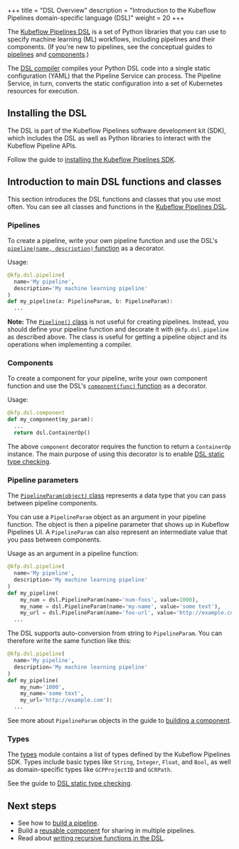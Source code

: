 +++
title = "DSL Overview"
description = "Introduction to the Kubeflow Pipelines domain-specific language (DSL)"
weight = 20
+++

The
[Kubeflow Pipelines DSL](https://github.com/kubeflow/pipelines/tree/master/sdk/python/kfp/dsl)
is a set of Python libraries that you can use to specify machine learning (ML)
workflows, including pipelines and their components. (If you're new to
pipelines, see the conceptual guides to [pipelines](/docs/pipelines/concepts/pipeline/)
and [components](/docs/pipelines/concepts/component/).)

The
[DSL compiler](https://github.com/kubeflow/pipelines/tree/master/sdk/python/kfp/compiler)
compiles your Python DSL code into a single static configuration (YAML)
that the Pipeline Service can process. The Pipeline Service, in turn, converts
the static configuration into a set of Kubernetes resources for execution.

## Installing the DSL

The DSL is part of the Kubeflow Pipelines software development kit (SDK),
which includes the DSL as well as Python libraries to interact with the Kubeflow
Pipeline APIs.

Follow the guide to 
[installing the Kubeflow Pipelines SDK](/docs/pipelines/sdk/install-sdk/).

## Introduction to main DSL functions and classes

This section introduces the DSL functions and classes that you use most often.
You can see all classes and functions in the
[Kubeflow Pipelines DSL](https://github.com/kubeflow/pipelines/tree/master/sdk/python/kfp/dsl).

### Pipelines

To create a pipeline, write your own pipeline function and use the DSL's
[`pipeline(name, description)` function](https://github.com/kubeflow/pipelines/blob/master/sdk/python/kfp/dsl/_pipeline.py)
as a decorator.

Usage:

```python
@kfp.dsl.pipeline(
  name='My pipeline',
  description='My machine learning pipeline'
)
def my_pipeline(a: PipelineParam, b: PipelineParam):
  ...
```

**Note:** The
[`Pipeline()` class](https://github.com/kubeflow/pipelines/blob/master/sdk/python/kfp/dsl/_pipeline.py)
is not useful for creating pipelines. Instead, you should define your pipeline
function and decorate it with `@kfp.dsl.pipeline` as described above. The class
is useful for getting a pipeline object and its operations when implementing a 
compiler.

### Components

To create a component for your pipeline, write your own component function and
use the DSL's
[`component(func)` function](https://github.com/kubeflow/pipelines/blob/master/sdk/python/kfp/dsl/_component.py)
as a decorator.

Usage:

```python
@kfp.dsl.component
def my_component(my_param):
  ...
  return dsl.ContainerOp()
```

The above `component` decorator requires the function to return a `ContainerOp` 
instance. The main purpose of using this decorator is to enable 
[DSL static type checking](/docs/pipelines/sdk/static-type-checking).

### Pipeline parameters

The
[`PipelineParam(object)` class](https://github.com/kubeflow/pipelines/blob/master/sdk/python/kfp/dsl/_pipeline_param.py)
represents a data type that you can pass between pipeline components.

You can use a `PipelineParam` object as an argument in your pipeline function.
The object is then a pipeline parameter that shows up in Kubeflow Pipelines UI.
A `PipelineParam` can also represent an intermediate value that you pass between 
components.

Usage as an argument in a pipeline function:

```python
@kfp.dsl.pipeline(
  name='My pipeline',
  description='My machine learning pipeline'
)
def my_pipeline(
    my_num = dsl.PipelineParam(name='num-foos', value=1000),
    my_name = dsl.PipelineParam(name='my-name', value='some text'),
    my_url = dsl.PipelineParam(name='foo-url', value='http://example.com')):
  ...
```

The DSL supports auto-conversion from string to `PipelineParam`. You can
therefore write the same function like this:

```python
@kfp.dsl.pipeline(
  name='My pipeline',
  description='My machine learning pipeline'
)
def my_pipeline(
    my_num='1000', 
    my_name='some text', 
    my_url='http://example.com'):
  ...
```

See more about `PipelineParam` objects in the guide to [building a 
component](/docs/pipelines/sdk/build-component/#create-a-python-class-for-your-component).

### Types

The
[types](https://github.com/kubeflow/pipelines/blob/master/sdk/python/kfp/dsl/types.py)
module contains a list of types defined by the Kubeflow Pipelines SDK. Types
include basic types like `String`, `Integer`, `Float`, and `Bool`, as well as
domain-specific types like `GCPProjectID` and `GCRPath`.

See the guide to 
[DSL static type checking](/docs/pipelines/sdk/static-type-checking).

## Next steps

* See how to
  [build a pipeline](/docs/pipelines/sdk/build-component/#create-a-python-class-for-your-component).
* Build a [reusable component](/docs/pipelines/sdk/component-development/) for
  sharing in multiple pipelines.
* Read about [writing recursive functions in the 
  DSL](/docs/pipelines/sdk/dsl-recursion).
